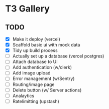 # T3 Gallery

## TODO

- [x] Make it deploy (vercel)
- [x] Scaffold basic ui with mock data
- [x] Tidy up build process
- [ ] Actually set up a database (vercel postgres)
- [ ] Attach database to UI
- [ ] Add authentication (w/clerk)
- [ ] Add image upload
- [ ] Error management (w/Sentry)
- [ ] Routing/image page
- [ ] Delete button (w/ Server actions)
- [ ] Analaytics
- [ ] Ratelimitting (upstash)
